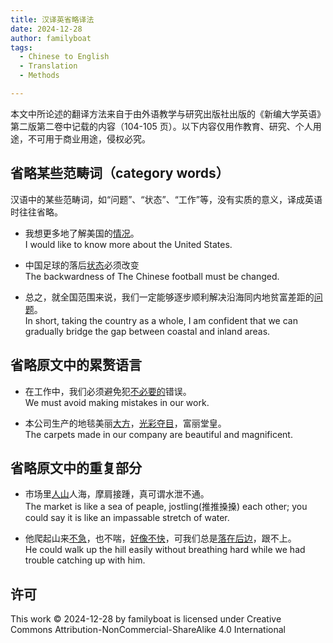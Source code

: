 ```yaml
---
title: 汉译英省略译法
date: 2024-12-28
author: familyboat
tags:
  - Chinese to English
  - Translation
  - Methods

---
```


本文中所论述的翻译方法来自于由外语教学与研究出版社出版的《新编大学英语》第二版第二卷中记载的内容（104-105 页）。以下内容仅用作教育、研究、个人用途，不可用于商业用途，侵权必究。

## 省略某些范畴词（category words）

汉语中的某些范畴词，如“问题”、“状态”、“工作”等，没有实质的意义，译成英语时往往省略。

- 我想更多地了解美国的<u>情况</u>。
  <br />
  I would like to know more about the United States.

- 中国足球的落后<u>状态</u>必须改变
  <br />
  The backwardness of The Chinese football must be changed.

- 总之，就全国范围来说，我们一定能够逐步顺利解决沿海同内地贫富差距的<u>问题</u>。
  <br />
  In short, taking the country as a whole, I am confident that we can gradually bridge the gap between coastal and inland areas.

<!-- more -->

## 省略原文中的累赘语言

- 在工作中，我们必须避免犯<u>不必要的</u>错误。
  <br />
  We must avoid making mistakes in our work.

- 本公司生产的地毯美丽<u>大方</u>，<u>光彩夺目</u>，富丽堂皇。
  <br />
  The carpets made in our company are beautiful and magnificent.

## 省略原文中的重复部分

- 市场里<u>人山</u>人海，摩肩接踵，真可谓水泄不通。
  <br />
  The market is like a sea of peaple, jostling(推推搡搡) each other; you could say it is like an impassable stretch of water.

- 他爬起山来<u>不急</u>，也不喘，<u>好像不快</u>，可我们总是<u>落在后边</u>，跟不上。
  <br />
  He could walk up the hill easily without breathing hard while we had trouble catching up with him.

## 许可

This work © 2024-12-28 by familyboat is licensed under Creative Commons Attribution-NonCommercial-ShareAlike 4.0 International 
